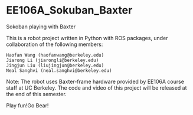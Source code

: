 # EE106A_Sokuban_Baxter
Sokoban playing with Baxter

This is a robot project written in Python with ROS packages, under collaboration of the following members:
```
Haofan Wang (haofanwang@berkeley.edu)
Jiarong Li (jiarongli@berkeley.edu)
Jingjun Liu (liujingjun@berkeley.edu)
Neal Sanghvi (neal.sanghvi@berkeley.edu)

```

Note: The robot uses Baxter-frame hardware provided by EE106A course staff at UC Berkeley. The code and video of this project will be released at the end of this semester.

Play fun!Go Bear!
